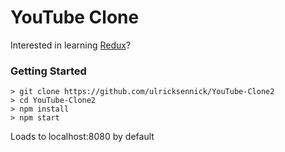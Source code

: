 # YouTube Clone

Interested in learning [Redux](https://www.udemy.com/react-redux/)?

### Getting Started

``` 
> git clone https://github.com/ulricksennick/YouTube-Clone2
> cd YouTube-Clone2
> npm install
> npm start
```

Loads to localhost:8080 by default